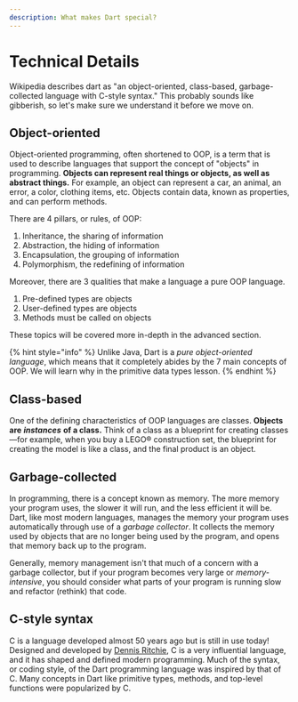 ```yaml
---
description: What makes Dart special?
---
```


# Technical Details

Wikipedia describes dart as "an object-oriented, class-based, garbage-collected language with C-style syntax." This probably sounds like gibberish, so let's make sure we understand it before we move on.

## Object-oriented

Object-oriented programming, often shortened to OOP, is a term that is used to describe languages that support the concept of "objects" in programming. **Objects can represent real things or objects, as well as abstract things.** For example, an object can represent a car, an animal, an error, a color, clothing items, etc. Objects contain data, known as properties, and can perform methods.

There are 4 pillars, or rules, of OOP:

1. Inheritance, the sharing of information
2. Abstraction, the hiding of information
3. Encapsulation, the grouping of information
4. Polymorphism, the redefining of information

Moreover, there are 3 qualities that make a language a pure OOP language.

1. Pre-defined types are objects
2. User-defined types are objects
3. Methods must be called on objects

These topics will be covered more in-depth in the advanced section.

{% hint style="info" %}
Unlike Java, Dart is a _pure object-oriented language_, which means that it completely abides by the 7 main concepts of OOP. We will learn why in the primitive data types lesson.
{% endhint %}

## Class-based

One of the defining characteristics of OOP languages are classes. **Objects are** _**instances**_ **of a class.** Think of a class as a blueprint for creating classes—for example, when you buy a LEGO® construction set, the blueprint for creating the model is like a class, and the final product is an object.

## Garbage-collected

In programming, there is a concept known as memory. The more memory your program uses, the slower it will run, and the less efficient it will be. Dart, like most modern languages, manages the memory your program uses automatically through use of a _garbage collector_. It collects the memory used by objects that are no longer being used by the program, and opens that memory back up to the program.

Generally, memory management isn't that much of a concern with a garbage collector, but if your program becomes very large or _memory-intensive_, you should consider what parts of your program is running slow and refactor \(rethink\) that code.

## C-style syntax

C is a language developed almost 50 years ago but is still in use today! Designed and developed by [Dennis Ritchie](https://en.wikipedia.org/wiki/Dennis_Ritchie), C is a very influential language, and it has shaped and defined modern programming. Much of the syntax, or coding style, of the Dart programming language was inspired by that of C. Many concepts in Dart like primitive types, methods, and top-level functions were popularized by C.

